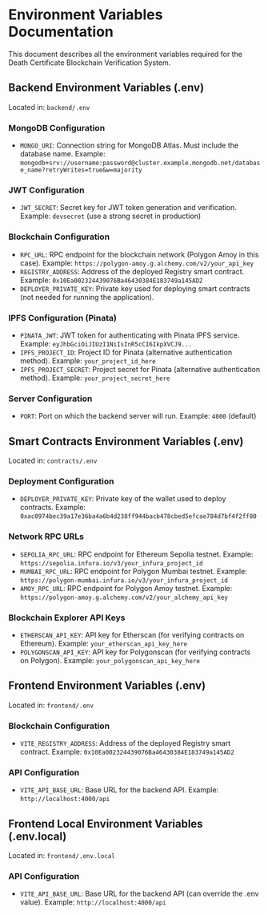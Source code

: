 # Environment Variables Documentation

This document describes all the environment variables required for the Death Certificate Blockchain Verification System.

## Backend Environment Variables (.env)

Located in: `backend/.env`

### MongoDB Configuration
- `MONGO_URI`: Connection string for MongoDB Atlas. Must include the database name.
  Example: `mongodb+srv://username:password@cluster.example.mongodb.net/database_name?retryWrites=true&w=majority`

### JWT Configuration
- `JWT_SECRET`: Secret key for JWT token generation and verification.
  Example: `devsecret` (use a strong secret in production)

### Blockchain Configuration
- `RPC_URL`: RPC endpoint for the blockchain network (Polygon Amoy in this case).
  Example: `https://polygon-amoy.g.alchemy.com/v2/your_api_key`
- `REGISTRY_ADDRESS`: Address of the deployed Registry smart contract.
  Example: `0x10Ea002324439076Ba46430384E183749a145AD2`
- `DEPLOYER_PRIVATE_KEY`: Private key used for deploying smart contracts (not needed for running the application).

### IPFS Configuration (Pinata)
- `PINATA_JWT`: JWT token for authenticating with Pinata IPFS service.
  Example: `eyJhbGciOiJIUzI1NiIsInR5cCI6IkpXVCJ9...`
- `IPFS_PROJECT_ID`: Project ID for Pinata (alternative authentication method).
  Example: `your_project_id_here`
- `IPFS_PROJECT_SECRET`: Project secret for Pinata (alternative authentication method).
  Example: `your_project_secret_here`

### Server Configuration
- `PORT`: Port on which the backend server will run.
  Example: `4000` (default)

## Smart Contracts Environment Variables (.env)

Located in: `contracts/.env`

### Deployment Configuration
- `DEPLOYER_PRIVATE_KEY`: Private key of the wallet used to deploy contracts.
  Example: `0xac0974bec39a17e36ba4a6b4d238ff944bacb478cbed5efcae784d7bf4f2ff80`

### Network RPC URLs
- `SEPOLIA_RPC_URL`: RPC endpoint for Ethereum Sepolia testnet.
  Example: `https://sepolia.infura.io/v3/your_infura_project_id`
- `MUMBAI_RPC_URL`: RPC endpoint for Polygon Mumbai testnet.
  Example: `https://polygon-mumbai.infura.io/v3/your_infura_project_id`
- `AMOY_RPC_URL`: RPC endpoint for Polygon Amoy testnet.
  Example: `https://polygon-amoy.g.alchemy.com/v2/your_alchemy_api_key`

### Blockchain Explorer API Keys
- `ETHERSCAN_API_KEY`: API key for Etherscan (for verifying contracts on Ethereum).
  Example: `your_etherscan_api_key_here`
- `POLYGONSCAN_API_KEY`: API key for Polygonscan (for verifying contracts on Polygon).
  Example: `your_polygonscan_api_key_here`

## Frontend Environment Variables (.env)

Located in: `frontend/.env`

### Blockchain Configuration
- `VITE_REGISTRY_ADDRESS`: Address of the deployed Registry smart contract.
  Example: `0x10Ea002324439076Ba46430384E183749a145AD2`

### API Configuration
- `VITE_API_BASE_URL`: Base URL for the backend API.
  Example: `http://localhost:4000/api`

## Frontend Local Environment Variables (.env.local)

Located in: `frontend/.env.local`

### API Configuration
- `VITE_API_BASE_URL`: Base URL for the backend API (can override the .env value).
  Example: `http://localhost:4000/api`